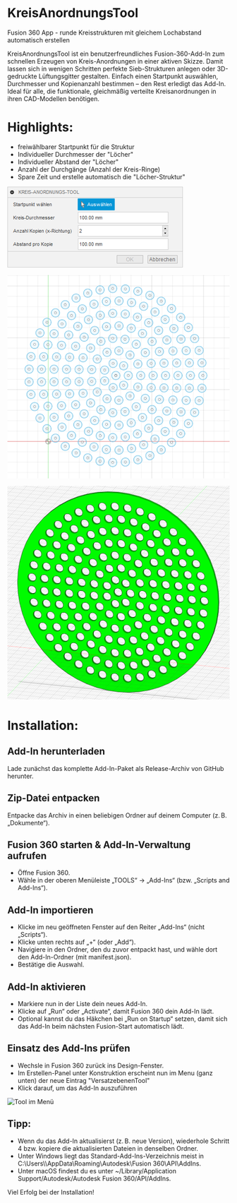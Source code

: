 # KreisAnordnungsTool
Fusion 360 App - runde Kreisstrukturen mit gleichem Lochabstand automatisch erstellen

KreisAnordnungsTool ist ein benutzerfreundliches Fusion-360-Add-In zum schnellen Erzeugen von Kreis-Anordnungen in einer aktiven Skizze. Damit lassen sich in wenigen Schritten perfekte Sieb-Strukturen anlegen oder 3D-gedruckte Lüftungsgitter gestalten. Einfach einen Startpunkt auswählen, Durchmesser und Kopienanzahl bestimmen – den Rest erledigt das Add-In. Ideal für alle, die funktionale, gleichmäßig verteilte Kreisanordnungen in ihren CAD-Modellen benötigen.

# Highlights:
- freiwählbarer Startpunkt für die Struktur
- Individueller Durchmesser der "Löcher"
- Individueller Abstand der "Löcher"
- Anzahl der Durchgänge (Anzahl der Kreis-Ringe)
- Spare Zeit und erstelle automatisch die "Löcher-Struktur"

![KreisAnordnungsTool Dialog](images/Kreis-Anordnungs-Tool-Dialog.png)

![KreisAnordnungsTool erstellte Skizze](images/Sieb-Skizze.png)

![KreisAnordnungsTool erstelltes Sieb](images/Sieb-Beispiel.png)

# Installation:
## Add-In herunterladen
Lade zunächst das komplette Add-In-Paket als Release-Archiv von GitHub herunter.

## Zip-Datei entpacken
Entpacke das Archiv in einen beliebigen Ordner auf deinem Computer (z. B. „Dokumente“).

## Fusion 360 starten & Add-In-Verwaltung aufrufen
- Öffne Fusion 360.
- Wähle in der oberen Menüleiste „TOOLS“ → „Add-Ins“ (bzw. „Scripts and Add-Ins“).

## Add-In importieren
- Klicke im neu geöffneten Fenster auf den Reiter „Add-Ins“ (nicht „Scripts“).
- Klicke unten rechts auf „+“ (oder „Add“).
- Navigiere in den Ordner, den du zuvor entpackt hast, und wähle dort den Add-In-Ordner (mit manifest.json).
- Bestätige die Auswahl.

## Add-In aktivieren
- Markiere nun in der Liste dein neues Add-In.
- Klicke auf „Run“ oder „Activate“, damit Fusion 360 dein Add-In lädt.
- Optional kannst du das Häkchen bei „Run on Startup“ setzen, damit sich das Add-In beim nächsten Fusion-Start automatisch lädt.

## Einsatz des Add-Ins prüfen
- Wechsle in Fusion 360 zurück ins Design-Fenster.
- Im Erstellen-Panel unter Konstruktion erscheint nun im Menu (ganz unten) der neue Eintrag "VersatzebenenTool"
- Klick darauf, um das Add-In auszuführen

![Tool im Menü](images/VersatzebenenToolMenu.png)

## Tipp:
- Wenn du das Add-In aktualisierst (z. B. neue Version), wiederhole Schritt 4 bzw. kopiere die aktualisierten Dateien in denselben Ordner.
- Unter Windows liegt das Standard-Add-Ins-Verzeichnis meist in
C:\\Users\\<Benutzername>\\AppData\\Roaming\\Autodesk\\Fusion 360\\API\\AddIns.
- Unter macOS findest du es unter
~/Library/Application Support/Autodesk/Autodesk Fusion 360/API/AddIns.

Viel Erfolg bei der Installation!

